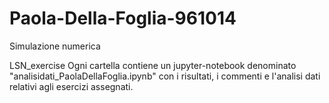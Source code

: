 # Paola-Della-Foglia-961014
Simulazione numerica

LSN_exercise
Ogni cartella contiene un jupyter-notebook denominato "analisidati_PaolaDellaFoglia.ipynb" con i risultati, i commenti e l'analisi dati relativi agli esercizi assegnati.
